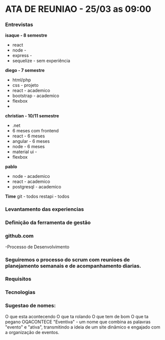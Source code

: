 # ATA DE REUNIAO - 25/03 as 09:00
### Entrevistas
**isaque - 8 semestre**

 - react 
 - node - 
 - express - 
 - sequelize - sem experiência 
 
**diego  - 7 semestre**

 - html/php
 - css - projeto
 - react - academico
 - bootstrap - academico 
 - flexbox
 - 
**christian - 10/11 semestre**

 - .net
 - 6 meses com frontend
 - react - 6 meses
 - angular - 6 meses
 - node -  6 meses
 - material ui - 
 - flexbox
 
**pablo**
 - node - academico
 - react - academico
 - postgresql - academico

**Time**
git - todos
restapi - todos



### Levantamento das experiencias
### Definição da ferramenta de gestão
 ### github.com
-Processo de Desenvolvimento
 ### Seguiremos o processo do scrum com reunioes de planejamento semanais e de acompanhamento diarias.
### Requisitos
### Tecnologias

### Sugestao de nomes:

O que esta acontecendo
O que ta rolando
O que tem de bom
O que ta pegano 
OQACONTECE
"Eventiva" - um nome que combina as palavras "evento" e "ativa", transmitindo a ideia de um site dinâmico e engajado com a organização de eventos.